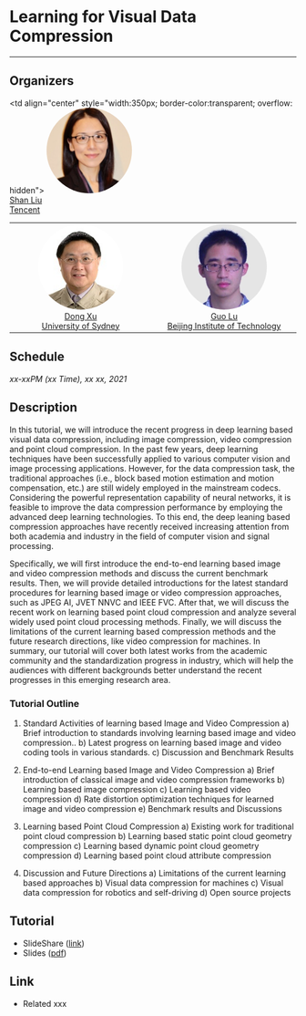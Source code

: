 # Learning for Visual Data Compression

___

## Organizers
<table><tr> 

<td align="center" style="width:350px; border-color:transparent; overflow: hidden;"> <img src="images/xudong.png" width="150px" height="150px" style="border-radius:100%; position:relative;" /><br><a href="https://www.sydney.edu.au/engineering/about/our-people/academic-staff/dong-xu.html">Dong Xu<br>University of Sydney</a></td> 

<td align="center" style="width:350px; border-color:transparent; overflow: hidden"> <img src="images/luguo.jpg" width="150px" height="150px" style="border-radius:100%; position:relative;" /><br><a href="https://guolusjtu.github.io/guoluhomepage/">Guo Lu<br>Beijing Institute of Technology</a></td> 

<td align="center" style="width:350px; border-color:transparent; overflow: hidden"> <img src="images/liushan.png" width="150px" height="150px" style="border-radius:100%; position:relative;" /><br><a href="https://www.linkedin.com/in/shanliu/">Shan Liu<br>Tencent</a></td> 

</tr></table> 


## Schedule
_xx-xxPM (xx Time), xx xx, 2021_

## Description
In this tutorial, we will introduce the recent progress in deep learning based visual data compression, including  image compression, video compression and point cloud compression. In the past few years, deep learning techniques have been successfully applied to various computer vision and image processing applications. However, for the data compression task, the traditional approaches (i.e., block based motion estimation and motion compensation, etc.) are still widely employed in the mainstream codecs. Considering the powerful representation capability of neural networks, it is feasible to improve the data compression performance by employing the advanced deep learning technologies. To this end, the deep leaning based compression approaches have recently received increasing attention from both academia and industry in the field of computer vision and signal processing.

Specifically, we will first introduce the end-to-end learning based image and video compression methods and discuss the current benchmark results. Then, we will provide detailed introductions for the latest standard procedures for learning based image or video compression approaches, such as JPEG AI, JVET NNVC and IEEE FVC. After that, we will discuss the recent work on learning based point cloud compression and analyze several widely used point cloud processing methods. Finally, we will discuss the limitations of the current learning based compression methods and the future research directions, like video compression for machines. In summary, our tutorial will cover both latest works from the academic community and the standardization progress in industry, which will help the audiences with different backgrounds better understand the recent progresses in this emerging research area.

### Tutorial Outline

1. Standard Activities of learning based Image and Video Compression
   a) Brief introduction to standards involving learning based image and video compression..
   b) Latest progress on learning based image and video coding tools in various standards.
   c) Discussion and Benchmark Results

2. End-to-end Learning based Image and Video Compression
   a) Brief introduction of classical image and video compression frameworks
   b) Learning based image compression
   c) Learning based video compression
   d) Rate distortion optimization techniques for learned image and video compression
   e) Benchmark results and Discussions
3. Learning based Point Cloud Compression
   a) Existing work for traditional point cloud compression
   b) Learning based static point cloud geometry compression
   c) Learning based dynamic point cloud geometry compression
   d) Learning based point cloud attribute compression
4. Discussion and Future Directions
   a) Limitations of the current learning based approaches
   b) Visual data compression for machines
   c) Visual data compression for robotics and self-driving
   d) Open source projects

## Tutorial
* SlideShare ([link]())
* Slides ([pdf]())

## Link
* Related xxx
